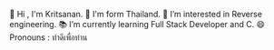 👋 Hi , I'm Kritsanan.
🏴 I'm form Thailand.
👀 I’m interested in Reverse engineering.
📚 I’m currently learning Full Stack Developer and C.
😄 Pronouns : ทำดีเพื่อท่าน 
